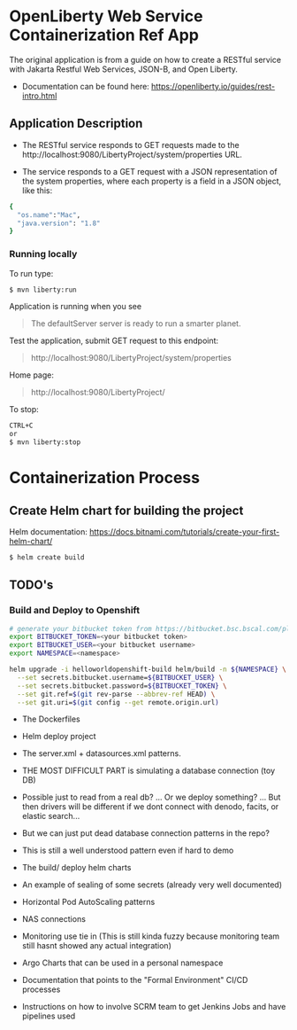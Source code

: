 # OpenLiberty Web Service Containerization Ref App

  The original application is from a guide on how to create a RESTful service with Jakarta Restful Web Services, JSON-B, and Open Liberty.

  - Documentation can be found here:
  https://openliberty.io/guides/rest-intro.html

  ## Application Description

  - The RESTful service responds to GET requests made to the http://localhost:9080/LibertyProject/system/properties URL.

  - The service responds to a GET request with a JSON representation of the system properties, where each property is a field in a JSON object, like this:

```sh
{
  "os.name":"Mac",
  "java.version": "1.8"
}
```

### Running locally
To run type:
```sh
$ mvn liberty:run
```
Application is running when you see

> The defaultServer server is ready to run a smarter planet.

Test the application, submit GET request to this endpoint: 
>http://localhost:9080/LibertyProject/system/properties 

Home page:
>http://localhost:9080/LibertyProject/

To stop:
```sh
CTRL+C 
or
$ mvn liberty:stop
```

# Containerization Process
## Create Helm chart for building the project
Helm documentation: https://docs.bitnami.com/tutorials/create-your-first-helm-chart/
```sh
$ helm create build
```

## TODO's

### Build and Deploy to Openshift

```sh
# generate your bitbucket token from https://bitbucket.bsc.bscal.com/plugins/servlet/access-tokens/add
export BITBUCKET_TOKEN=<your bitbucket token>
export BITBUCKET_USER=<your bitbucket username>
export NAMESPACE=<namespace>

helm upgrade -i helloworldopenshift-build helm/build -n ${NAMESPACE} \
  --set secrets.bitbucket.username=${BITBUCKET_USER} \
  --set secrets.bitbucket.password=${BITBUCKET_TOKEN} \
  --set git.ref=$(git rev-parse --abbrev-ref HEAD) \
  --set git.uri=$(git config --get remote.origin.url)
```

- The Dockerfiles

- Helm deploy project

- The server.xml + datasources.xml patterns.

- THE MOST DIFFICULT PART is simulating a database connection (toy DB)

- Possible just to read from a real db? ... Or we deploy something? ... But then drivers will be different if we dont connect with denodo, facits, or elastic search...

- But we can just put dead database connection patterns in the repo?

- This is still a well understood pattern even if hard to demo

- The build/ deploy helm charts

- An example of sealing of some secrets (already very well documented)

- Horizontal Pod AutoScaling patterns

- NAS connections

- Monitoring use tie in (This is still kinda fuzzy because monitoring team still hasnt showed any actual integration)

- Argo Charts that can be used in a personal namespace

- Documentation that points to the "Formal Environment" CI/CD processes

- Instructions on how to involve SCRM team to get Jenkins Jobs and have pipelines used

